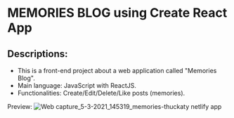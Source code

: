 # MEMORIES BLOG using Create React App 

## Descriptions:
* This is a front-end project about a web application called "Memories Blog".
* Main language: JavaScript with ReactJS.
* Functionalities: Create/Edit/Delete/Like posts (memories).

Preview:
![Web capture_5-3-2021_145319_memories-thuckaty netlify app](https://user-images.githubusercontent.com/55175628/110456493-38eb7100-80fc-11eb-8bca-79cfa322df8f.jpeg)

